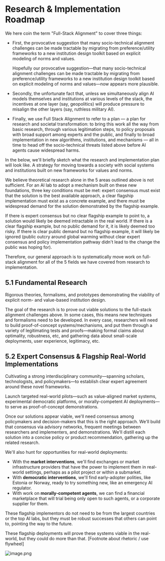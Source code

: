 # Research & Implementation Roadmap

We here coin the term "Full-Stack Alignment" to cover three things:

- First, the provocative suggestion that many socio-technical alignment challenges can be made tractable by migrating from preference/utility frameworks to a new institution design toolkit based on explicit modeling of norms and values.

    Hopefully our provocative suggestion—that many socio-technical alignment challenges can be made tractable by migrating from preference/utility frameworks to a new institution design toolkit based on explicit modeling of norms and values—now appears more plausible.

- Secondly, the unfortunate fact that, unless we simultaneously align AI models themselves and institutions at various levels of the stack, the incentives at one layer (say, geopolitics) will produce pressure to misalign the other layers (say, ruthless military AI).
- Finally, we use Full Stack Alignment to refer to a plan — a plan for research and societal transformation: to bring this work all the way from basic research, through various legitimation steps, to policy proposals with broad support among experts and the public, and finally to broad implementation in new algorithms, institutions, and mechanisms — all in time to head off the socio-technical threats listed above before AI agents cause widespread harms.

In the below, we'll briefly sketch what the research and implementation plan will look like. A strategy for moving towards a society with social systems and institutions built on new frameworks for values and norms.

We believe theoretical research alone in the 5 areas outlined above is not sufficient. For an AI lab to adopt a mechanism built on these new foundations, three key conditions must be met: expert consensus must exist that the solution is the best available approach, a clear flagship implementation must exist as a concrete example, and there must be widespread demand for the solution demonstrated by the flagship example.

If there is expert consensus but no clear flagship example to point to, a solution would likely be deemed intractable in the real world. If there is a clear flagship example, but no public demand for it, it is likely deemed too risky. If there is clear public demand but no flagship example, it will likely be ignored (public outcry around global warming without clear expert consensus and policy implementation pathway didn't lead to the change the public was hoping for).

Therefore, our general approach is to systematically move work on full-stack alignment for all of the 5 fields we have covered from research to implementation.

## 5.1 Fundamental Research

Rigorous theories, formalisms, and prototypes demonstrating the viability of explicit norm- and value-based institution design.

The goal of the research is to prove out viable solutions to the full-stack alignment challenges above. In some cases, this means new techniques and formalisms need to be developed. In every case, researchers will need to build proof-of-concept systems/mechanisms, and put them through a variety of legitimating tests and proofs—making formal claims about optimality, robustness, etc, and gathering data about small-scale deployments, user experience, legitimacy, etc.

## 5.2 Expert Consensus & Flagship Real-World Implementations

Cultivating a strong interdisciplinary community—spanning scholars, technologists, and policymakers—to establish clear expert agreement around these novel frameworks.

Launch targeted real-world pilots—such as value-aligned market systems, experimental democratic platforms, or morally-competent AI deployments—to serve as proof-of-concept demonstrations.

Once our solutions appear viable, we'll need consensus among policymakers and decision-makers that this is the right approach. We'll build that consensus via advisory networks, frequent meetings between researchers and implementers, and demonstrations. We'll distill each solution into a concise policy or product recommendation, gathering up the related research.

We'll also hunt for opportunities for real-world deployments:

- With the **market interventions**, we'll find exchanges or market infrastructure providers that have the power to implement them in real-world settings, perhaps as a pilot project or within a submarket.
- With **democratic interventions**, we'll find early-adopter polities, like Estonia or Norway, ready to try something new, like an emergency AI regulator.
- With work on **morally-competent agents**, we can find a financial marketplace that will trial being only open to such agents, or a corporate supplier for them.

These flagship implementors do not need to be from the largest countries or the top AI labs, but they must be robust successes that others can point to, pointing the way to the future.

These flagship deployments will prove these systems viable in the real-world, but they could do more than that. [Footnote about rhetoric / use flywheel]

![image.png](attachment:e552ad4e-ffc8-470e-8e12-d98b314e73a3:image.png)
